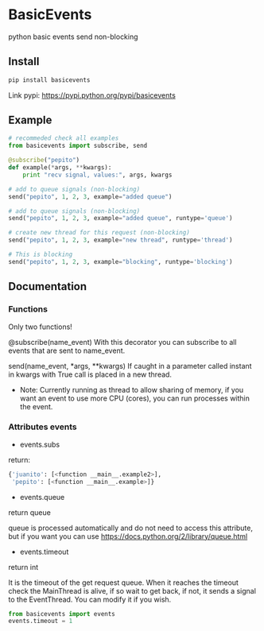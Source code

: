 # BasicEvents
python basic events send non-blocking

## Install

```bash
pip install basicevents
```

Link pypi: https://pypi.python.org/pypi/basicevents


## Example

```python
# recommeded check all examples
from basicevents import subscribe, send

@subscribe("pepito")
def example(*args, **kwargs):
    print "recv signal, values:", args, kwargs

# add to queue signals (non-blocking)
send("pepito", 1, 2, 3, example="added queue")

# add to queue signals (non-blocking)
send("pepito", 1, 2, 3, example="added queue", runtype='queue')

# create new thread for this request (non-blocking)
send("pepito", 1, 2, 3, example="new thread", runtype='thread')

# This is blocking
send("pepito", 1, 2, 3, example="blocking", runtype='blocking')
```

## Documentation
### Functions
Only two functions!

@subscribe(name_event)
With this decorator you can subscribe to all events that are sent to name_event.

send(name_event, *args, **kwargs)
If caught in a parameter called instant in kwargs with True call is placed in a new thread.

* Note: Currently running as thread to allow sharing of memory, if you want an event to use more CPU (cores), you can run processes within the event.

### Attributes events
- events.subs

return:
```python
{'juanito': [<function __main__.example2>],
 'pepito': [<function __main__.example>]}
```

- events.queue

return queue

queue is processed automatically and do not need to access this attribute, but if you want you can use https://docs.python.org/2/library/queue.html

- events.timeout

return int

It is the timeout of the get request queue.
When it reaches the timeout check the MainThread is alive, if so wait to get back, if not, it sends a signal to the EventThread.
You can modify it if you wish.
```python
from basicevents import events
events.timeout = 1
```
